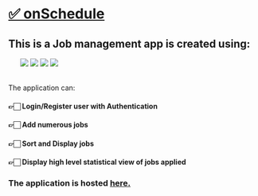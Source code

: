 <h1> <a href="https://on-schedule.herokuapp.com/"> ✅ onSchedule </a> </h1>
<h2> This is a Job management app is created using: </h2>
<ul>
  <img src="https://img.shields.io/badge/React-20232A?style=for-the-badge&logo=react&logoColor=61DAFB" />
  <img src="https://img.shields.io/badge/Node.js-43853D?style=for-the-badge&logo=node.js&logoColor=white" />
  <img src="https://img.shields.io/badge/Express.js-404D59?style=for-the-badge" />
  <img src="https://img.shields.io/badge/MongoDB-4EA94B?style=for-the-badge&logo=mongodb&logoColor=white" />
</ul>
<br />
The application can:
<h4> 👉🏻 Login/Register user with Authentication </h4>
<h4> 👉🏻 Add numerous jobs </h4>
<h4> 👉🏻 Sort and Display jobs </h4>
<h4> 👉🏻 Display high level statistical view of jobs applied </h4>
<h3> The application is hosted <a href= "https://on-schedule.herokuapp.com/"> here. </a> </h3>
